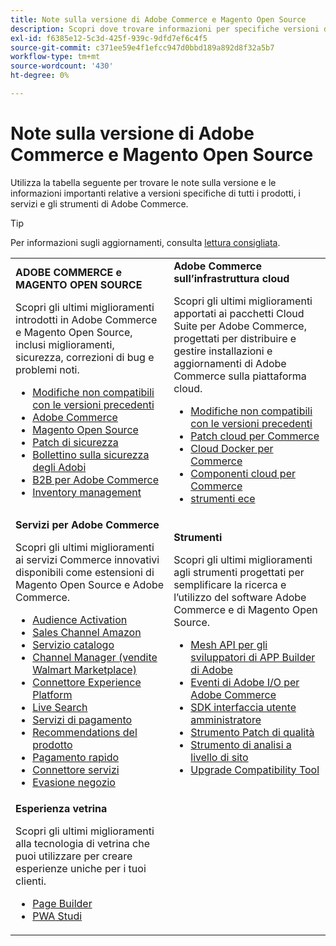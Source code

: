 ```yaml
---
title: Note sulla versione di Adobe Commerce e Magento Open Source
description: Scopri dove trovare informazioni per specifiche versioni di Adobe Commerce e di Magento Open Source.
exl-id: f6385e12-5c3d-425f-939c-9dfd7ef6c4f5
source-git-commit: c371ee59e4f1efcc947d0bbd189a892d8f32a5b7
workflow-type: tm+mt
source-wordcount: '430'
ht-degree: 0%

---
```


# Note sulla versione di Adobe Commerce e Magento Open Source

Utilizza la tabella seguente per trovare le note sulla versione e le informazioni importanti relative a versioni specifiche di tutti i prodotti, i servizi e gli strumenti di Adobe Commerce.

>[!TIP]
>
>Per informazioni sugli aggiornamenti, consulta [lettura consigliata](../../upgrade/resources/recommended-reading.md).

<table>
  <tbody>
    <tr>
      <td><strong>ADOBE COMMERCE e MAGENTO OPEN SOURCE</strong>
        <p>Scopri gli ultimi miglioramenti introdotti in Adobe Commerce e Magento Open Source, inclusi miglioramenti, sicurezza, correzioni di bug e problemi noti.</p>
          <ul>
            <li><a href="https://developer.adobe.com/commerce/php/development/backward-incompatible-changes/">Modifiche non compatibili con le versioni precedenti</a></li>
            <li><a href="commerce/overview.md">Adobe Commerce</a></li>
            <li><a href="open-source/overview.md">Magento Open Source</a></li>
            <li><a href="security/overview.md">Patch di sicurezza</a></li>
            <li><a href="https://helpx.adobe.com/security/products/magento.html">Bollettino sulla sicurezza degli Adobi</a></li>
            <li><a href="https://experienceleague.adobe.com/docs/commerce-admin/b2b/release-notes.html">B2B per Adobe Commerce</a></li>
            <li><a href="https://experienceleague.adobe.com/docs/commerce-admin/inventory/release-notes.html">Inventory management</a></li>
          </ul>
        </td>
      <td><strong>Adobe Commerce sull’infrastruttura cloud</strong>
        <p>Scopri gli ultimi miglioramenti apportati ai pacchetti Cloud Suite per Adobe Commerce, progettati per distribuire e gestire installazioni e aggiornamenti di Adobe Commerce sulla piattaforma cloud.</p>
          <ul>
            <li><a href="https://devdocs.magento.com/cloud/release-notes/backward-incompatible-changes.html">Modifiche non compatibili con le versioni precedenti</a></li>
            <li><a href="https://devdocs.magento.com/cloud/release-notes/mcp-release-notes.html">Patch cloud per Commerce</a></li>
            <li><a href="https://devdocs.magento.com/cloud/release-notes/mcd-release-notes.html">Cloud Docker per Commerce</a></li>
            <li><a href="https://devdocs.magento.com/cloud/release-notes/mcc-release-notes.html">Componenti cloud per Commerce</a></li>
            <li><a href="https://devdocs.magento.com/cloud/release-notes/ece-release-notes.html">strumenti ece</a></li>
          </ul>
      </td>
    </tr>
    <tr>
      <td><strong>Servizi per Adobe Commerce</strong>
        <p>Scopri gli ultimi miglioramenti ai servizi Commerce innovativi disponibili come estensioni di Magento Open Source e Adobe Commerce.</p>
          <ul>
            <li><a href="https://experienceleague.adobe.com/docs/commerce-admin/customers/audience-activation.html">Audience Activation</a></li>
            <li><a href="https://experienceleague.adobe.com/docs/commerce-channels/amazon/release-notes.html">Sales Channel Amazon</a></li>
            <li><a href="https://experienceleague.adobe.com/docs/commerce-merchant-services/catalog-service/release-notes.html">Servizio catalogo</a></li>
            <li><a href="https://experienceleague.adobe.com/docs/commerce-channels/channel-manager/release-notes.html">Channel Manager (vendite Walmart Marketplace)</a></li>
            <li><a href="https://experienceleague.adobe.com/docs/commerce-merchant-services/experience-platform-connector/release-notes.html">Connettore Experience Platform</a></li>
            <li><a href="https://experienceleague.adobe.com/docs/commerce-merchant-services/live-search/release-notes.html">Live Search</a></li>
            <li><a href="https://experienceleague.adobe.com/docs/commerce-merchant-services/payment-services/release-notes.html">Servizi di pagamento</a></li>
            <li><a href="https://experienceleague.adobe.com/docs/commerce-merchant-services/product-recommendations/release-notes.html">Recommendations del prodotto</a></li>
            <li><a href="https://experienceleague.adobe.com/docs/commerce-merchant-services/quick-checkout/release-notes.html?lang=en">Pagamento rapido</a></li>
            <li><a href="https://experienceleague.adobe.com/docs/commerce-merchant-services/user-guides/integration-services/saas.html">Connettore servizi</a></li>
            <li><a href="https://experienceleague.adobe.com/docs/commerce-merchant-services/store-fulfillment/release-notes.html?lang=en">Evasione negozio</a></li>
          </ul>
        </td>
      <td><strong>Strumenti</strong>
        <p>Scopri gli ultimi miglioramenti agli strumenti progettati per semplificare la ricerca e l’utilizzo del software Adobe Commerce e di Magento Open Source.</p>
          <ul>
            <li><a href="https://developer.adobe.com/graphql-mesh-gateway/">Mesh API per gli sviluppatori di APP Builder di Adobe</a></li>
            <li><a href="https://developer.adobe.com/commerce/events/get-started/release-notes/">Eventi di Adobe I/O per Adobe Commerce</a></li>
            <li><a href="https://developer.adobe.com/commerce/extensibility/admin-ui-sdk/release-notes/">SDK interfaccia utente amministratore</a></li>
            <li><a href="../../tools/quality-patches-tool/release-notes.md">Strumento Patch di qualità</a></li>
            <li><a href="../../tools/site-wide-analysis-tool/intro.md">Strumento di analisi a livello di sito</a></li>
            <li><a href="../../upgrade/upgrade-compatibility-tool/overview.md">Upgrade Compatibility Tool</a></li>
          </ul>
      </td>
    </tr>
    <tr>
       <td><strong>Esperienza vetrina</strong>
        <p>Scopri gli ultimi miglioramenti alla tecnologia di vetrina che puoi utilizzare per creare esperienze uniche per i tuoi clienti.</p>
          <ul>
            <li><a href="https://experienceleague.adobe.com/docs/commerce-admin/page-builder/release-notes.html">Page Builder</a></li>
            <li><a href="https://github.com/magento/pwa-studio/releases/latest">PWA Studi</a></li>
          </ul>
      </td>
      <td></td>
    </tr>
  </tbody>
</table>
